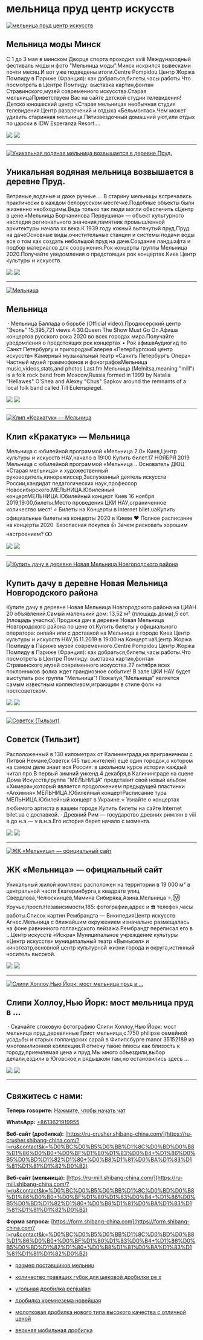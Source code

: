 # мельница пруд центр искусств

<a href="https://swt.shibang-china.com/?l=ru&img&k=%D0%BC%D0%B5%D0%BB%D1%8C%D0%BD%D0%B8%D1%86%D0%B0+%D0%BF%D1%80%D1%83%D0%B4+%D1%86%D0%B5%D0%BD%D1%82%D1%80+%D0%B8%D1%81%D0%BA%D1%83%D1%81%D1%81%D1%82%D0%B2" target="_blank">![мельница пруд центр искусств](http://static.shibang-china.com/all-800x300/118.jpg)</a>

## Мельница моды Минск
С 1 до 3 мая в минском Дворце спорта проходил xviii Международный фестиваль моды и фото &quot;Мельница моды&quot;.Минск искрился вывесками почти месяц.И вот уже подведены итоги.Centre Pompidou Центр Жоржа Помпиду в Париже (Франция): как добраться,билеты,часы работы.Что посмотреть в Центре Помпиду: выставка картин,фонтан Стравинского,музей современного искусства.Старая мельницаПриветствуем Вас на сайте детской студии телевидения! Детско юношеский центр &#171;Старая мельница&#187; необычная студия телевидения.Центр развлечений и отдыха &#171;Бельмонтас&#187;.Чем может удивить старинная мельница.Пятизвездочный домашний уют,или отдых по царски в IDW Esperanza Resort.…


<a href="https://whatsapp.shibangsoft.com/WhatsApp.php" target="_blank" title="WhatsApp">![](http://static.shibang-china.com/icon/whatsapp.png)</a> <a href="https://swt.shibang-china.com/?l=ru&icon&k=%D0%BC%D0%B5%D0%BB%D1%8C%D0%BD%D0%B8%D1%86%D0%B0+%D0%BF%D1%80%D1%83%D0%B4+%D1%86%D0%B5%D0%BD%D1%82%D1%80+%D0%B8%D1%81%D0%BA%D1%83%D1%81%D1%81%D1%82%D0%B2" target="_blank">![](http://static.shibang-china.com/icon/chat-ru.png)</a>

---

<a href="https://swt.shibang-china.com/?l=ru&img&k=%D0%BC%D0%B5%D0%BB%D1%8C%D0%BD%D0%B8%D1%86%D0%B0+%D0%BF%D1%80%D1%83%D0%B4+%D1%86%D0%B5%D0%BD%D1%82%D1%80+%D0%B8%D1%81%D0%BA%D1%83%D1%81%D1%81%D1%82%D0%B2" target="_blank">![Уникальная водяная мельница возвышается в деревне Пруд.](http://static.shibang-china.com/all-800x300/1263.jpg)</a>

## Уникальная водяная мельница возвышается в деревне Пруд.
Ветряные,водяные и даже ручные.… В старину мельницы встречались практически в каждом белорусском местечке.Подобные объекты были жизненно необходимы.Ведь только так люди могли обеспечить сЦентр в цене.&#171;Мельница Борчанинова Первушина&#187; — объект культурного наследия регионального значения,памятник промышленной архитектуры начала xx века.К 1939 году южный вытянутый пруд.Пруд на дачеОсновные виды,очистительные станции и системы подачи воды все о том как создать небольшой пруд на даче.Создание ландшафта и подбор материалов для сооружения.Рок концерты группы Мельница 2020.Получайте уведомления о предстоящих рок концертах.Киев Центр культуры и искусств.


<a href="https://whatsapp.shibangsoft.com/WhatsApp.php" target="_blank" title="WhatsApp">![](http://static.shibang-china.com/icon/whatsapp.png)</a> <a href="https://swt.shibang-china.com/?l=ru&icon&k=%D0%BC%D0%B5%D0%BB%D1%8C%D0%BD%D0%B8%D1%86%D0%B0+%D0%BF%D1%80%D1%83%D0%B4+%D1%86%D0%B5%D0%BD%D1%82%D1%80+%D0%B8%D1%81%D0%BA%D1%83%D1%81%D1%81%D1%82%D0%B2" target="_blank">![](http://static.shibang-china.com/icon/chat-ru.png)</a>

---

<a href="https://swt.shibang-china.com/?l=ru&img&k=%D0%BC%D0%B5%D0%BB%D1%8C%D0%BD%D0%B8%D1%86%D0%B0+%D0%BF%D1%80%D1%83%D0%B4+%D1%86%D0%B5%D0%BD%D1%82%D1%80+%D0%B8%D1%81%D0%BA%D1%83%D1%81%D1%81%D1%82%D0%B2" target="_blank">![Мельница](http://static.shibang-china.com/all-800x300/918.jpg)</a>

## Мельница
&nbsp;&#0183;&#32;Мельница Баллада о борьбе (Official video).Продюсерский центр &quot;Эколь&quot; 15,395,721 views.4:30.Queen The Show Must Go On.Афиша концертов русского рока 2020 во всех городах мира.Получайте уведомления о предстоящих рок концертах • Рок афишаАудиогид по Санкт Петербургу и пригородамГалерея &#171;Петербургский центр искусств&#187; Камерный музыкальный театр &#171;Санктъ Петербургъ Опера&#187; Частный музей граммофонов и фонографовМельница music,videos,stats,and photos Last.fm.Мельница (Melnitsa,meaning &quot;mill&quot;) is a folk rock band from Moscow,Russia,formed in 1999 by Natalia &quot;Hellawes&quot; O'Shea and Alexey &quot;Chus&quot; Sapkov around the remnants of a local folk band called Till Eulenspiegel.


<a href="https://whatsapp.shibangsoft.com/WhatsApp.php" target="_blank" title="WhatsApp">![](http://static.shibang-china.com/icon/whatsapp.png)</a> <a href="https://swt.shibang-china.com/?l=ru&icon&k=%D0%BC%D0%B5%D0%BB%D1%8C%D0%BD%D0%B8%D1%86%D0%B0+%D0%BF%D1%80%D1%83%D0%B4+%D1%86%D0%B5%D0%BD%D1%82%D1%80+%D0%B8%D1%81%D0%BA%D1%83%D1%81%D1%81%D1%82%D0%B2" target="_blank">![](http://static.shibang-china.com/icon/chat-ru.png)</a>

---

<a href="https://swt.shibang-china.com/?l=ru&img&k=%D0%BC%D0%B5%D0%BB%D1%8C%D0%BD%D0%B8%D1%86%D0%B0+%D0%BF%D1%80%D1%83%D0%B4+%D1%86%D0%B5%D0%BD%D1%82%D1%80+%D0%B8%D1%81%D0%BA%D1%83%D1%81%D1%81%D1%82%D0%B2" target="_blank">![Клип &#171;Кракатук&#187; — Мельница](http://static.shibang-china.com/all-800x300/1396.jpg)</a>

## Клип &#171;Кракатук&#187; — Мельница
Мельница с юбилейной программой &#171;Мельница 2.0&#187; Киев,Центр культуры и искусств НАУ,начало в 19:00 Купить билет.17 НОЯБРЯ 2019 Мельница с юбилейной программой &#171;Мельница …Основатель ДЮЦ &#171;Старая мельница&#187; и художественный руководитель,кинорежиссер,Заслуженный деятель искусств России,кандидат педагогических наук,профессор Новосибирского.МЕЛЬНИЦА.Юбилейный концертМЕЛЬНИЦА.Юбилейный концерт Киев 16 ноября 2019,19:00,билеты.Место проведения ЦКИ НАУ,ограниченное количество мест! ⭐ Билеты на Концерты в internet bilet.uaКупить официальные билеты на концерты 2020 в Киеве ♥️ Полное расписание на концерты 2020 ️ Безопасная покупка 👍 Зачем рисковать хорошим настроением? Ꙭ


<a href="https://whatsapp.shibangsoft.com/WhatsApp.php" target="_blank" title="WhatsApp">![](http://static.shibang-china.com/icon/whatsapp.png)</a> <a href="https://swt.shibang-china.com/?l=ru&icon&k=%D0%BC%D0%B5%D0%BB%D1%8C%D0%BD%D0%B8%D1%86%D0%B0+%D0%BF%D1%80%D1%83%D0%B4+%D1%86%D0%B5%D0%BD%D1%82%D1%80+%D0%B8%D1%81%D0%BA%D1%83%D1%81%D1%81%D1%82%D0%B2" target="_blank">![](http://static.shibang-china.com/icon/chat-ru.png)</a>

---

<a href="https://swt.shibang-china.com/?l=ru&img&k=%D0%BC%D0%B5%D0%BB%D1%8C%D0%BD%D0%B8%D1%86%D0%B0+%D0%BF%D1%80%D1%83%D0%B4+%D1%86%D0%B5%D0%BD%D1%82%D1%80+%D0%B8%D1%81%D0%BA%D1%83%D1%81%D1%81%D1%82%D0%B2" target="_blank">![Купить дачу в деревне Новая Мельница Новгородского района](http://static.shibang-china.com/all-800x300/750.jpg)</a>

## Купить дачу в деревне Новая Мельница Новгородского района
Купите дачу в деревне Новая Мельница Новгородского района на ЦИАН 20 объявлений.Самый маленький дом: 13,52 м&#178; (площадь дома),5 сот.(площадь участка).Продажа дач в деревне Новая Мельница Новгородского района по цене от.Купить билеты у официального оператора: онлайн или с доставкой на Мельница в городе Киев Центр культуры и искусств НАУ,16.11.2019 в 19:00 на Концерт.ua!Центр Жоржа Помпиду в Париже музей современного.Centre Pompidou Центр Жоржа Помпиду в Париже (Франция): как добраться,билеты,часы работы.Что посмотреть в Центре Помпиду: выставка картин,фонтан Стравинского,музей современного искусства.27 октября всех поклонников фолка ждет грандиозное событие! В зале ЦКИ НАУ будет выступать рок группа &quot;Мельница&quot;! Пожалуй,&quot;Мельница&quot; является самым известным коллективом,играющим в стиле фолк на постсоветском.


<a href="https://whatsapp.shibangsoft.com/WhatsApp.php" target="_blank" title="WhatsApp">![](http://static.shibang-china.com/icon/whatsapp.png)</a> <a href="https://swt.shibang-china.com/?l=ru&icon&k=%D0%BC%D0%B5%D0%BB%D1%8C%D0%BD%D0%B8%D1%86%D0%B0+%D0%BF%D1%80%D1%83%D0%B4+%D1%86%D0%B5%D0%BD%D1%82%D1%80+%D0%B8%D1%81%D0%BA%D1%83%D1%81%D1%81%D1%82%D0%B2" target="_blank">![](http://static.shibang-china.com/icon/chat-ru.png)</a>

---

<a href="https://swt.shibang-china.com/?l=ru&img&k=%D0%BC%D0%B5%D0%BB%D1%8C%D0%BD%D0%B8%D1%86%D0%B0+%D0%BF%D1%80%D1%83%D0%B4+%D1%86%D0%B5%D0%BD%D1%82%D1%80+%D0%B8%D1%81%D0%BA%D1%83%D1%81%D1%81%D1%82%D0%B2" target="_blank">![Советск (Тильзит)](http://static.shibang-china.com/all-800x300/1465.jpg)</a>

## Советск (Тильзит)
Расположенный в 130 километрах от Калининграда,на приграничном с Литвой Немане,Советск (45 тыс.жителей) ещё один городок,о котором на самом деле знает вся Россия: в школьном курсе истории каждый читал про.В первый зимний уикенд 4 декабря,в Калининграде на сцене Дома Искусств,группа &quot;МЕЛЬНИЦА&quot; представит свой новый альбом &#171;Химера&#187;,который является продолжением предыдущей пластинки &#171;Алхимия&#187;.МЕЛЬНИЦА.Юбилейный концертРасписание тура МЕЛЬНИЦА.Юбилейный концерт в Украине.⭐ Узнайте о концертах любимого артиста в вашем городе.Купить билеты на сайте Internet bilet.ua с доставкой.&nbsp;&#0183;&#32;Древний Рим — государство древних римлян в viii в.до н.э.— v в.н.э.Его история берет начало с момента.


<a href="https://whatsapp.shibangsoft.com/WhatsApp.php" target="_blank" title="WhatsApp">![](http://static.shibang-china.com/icon/whatsapp.png)</a> <a href="https://swt.shibang-china.com/?l=ru&icon&k=%D0%BC%D0%B5%D0%BB%D1%8C%D0%BD%D0%B8%D1%86%D0%B0+%D0%BF%D1%80%D1%83%D0%B4+%D1%86%D0%B5%D0%BD%D1%82%D1%80+%D0%B8%D1%81%D0%BA%D1%83%D1%81%D1%81%D1%82%D0%B2" target="_blank">![](http://static.shibang-china.com/icon/chat-ru.png)</a>

---

<a href="https://swt.shibang-china.com/?l=ru&img&k=%D0%BC%D0%B5%D0%BB%D1%8C%D0%BD%D0%B8%D1%86%D0%B0+%D0%BF%D1%80%D1%83%D0%B4+%D1%86%D0%B5%D0%BD%D1%82%D1%80+%D0%B8%D1%81%D0%BA%D1%83%D1%81%D1%81%D1%82%D0%B2" target="_blank">![ЖК &#171;Мельница&#187; — официальный сайт](http://static.shibang-china.com/all-800x300/885.jpg)</a>

## ЖК &#171;Мельница&#187; — официальный сайт
Уникальный жилой комплекс расположен на территории в 19 000 м&#178; в центральной части Екатеринбурга,в квадрате улиц Свердлова,Челюскинцев,Мамина Сибиряка,Азина.Мельница ⭐,Ⓜ Уручье,просп.Независимости,185: фотографии,адрес и ☎️ телефон,часы работы.Список картин Рембрандта — ВикипедияЦентр искусств Агнес.Мельница с ближайшим окружением изначально размещалась на фоне равнинного голландского пейзажа.Рембрандт переписал его в …Центр искусств &#171;Искра&#187; Муниципальное учреждение культуры &#171;Центр искусств&#187; муниципальный театр &#171;Вымысел&#187; и кинотеатр,основной центр культурной жизни города и округа,истинный носитель высокой.


<a href="https://whatsapp.shibangsoft.com/WhatsApp.php" target="_blank" title="WhatsApp">![](http://static.shibang-china.com/icon/whatsapp.png)</a> <a href="https://swt.shibang-china.com/?l=ru&icon&k=%D0%BC%D0%B5%D0%BB%D1%8C%D0%BD%D0%B8%D1%86%D0%B0+%D0%BF%D1%80%D1%83%D0%B4+%D1%86%D0%B5%D0%BD%D1%82%D1%80+%D0%B8%D1%81%D0%BA%D1%83%D1%81%D1%81%D1%82%D0%B2" target="_blank">![](http://static.shibang-china.com/icon/chat-ru.png)</a>

---

<a href="https://swt.shibang-china.com/?l=ru&img&k=%D0%BC%D0%B5%D0%BB%D1%8C%D0%BD%D0%B8%D1%86%D0%B0+%D0%BF%D1%80%D1%83%D0%B4+%D1%86%D0%B5%D0%BD%D1%82%D1%80+%D0%B8%D1%81%D0%BA%D1%83%D1%81%D1%81%D1%82%D0%B2" target="_blank">![Слипи Холлоу,Нью Йорк: мост мельница пруд в …](http://static.shibang-china.com/all-800x300/909.jpg)</a>

## Слипи Холлоу,Нью Йорк: мост мельница пруд в …
&nbsp;&#0183;&#32;Скачайте стоковую фотографию Слипи Холлоу,Нью Йорк: мост мельница пруд,деревянные Грист мельница,c.1750 philipse семейной усадьбы и старых голландских сарай в Филипсбурге manor 35152189 из многомилионной коллекции.Я отмечу такие плюсы как близость к городу,приемлемая цена и пруд.Мы много объездили,выбор делали,ездили в Юговское,и рядышком там,но остановились здесь …

<a href="https://whatsapp.shibangsoft.com/WhatsApp.php" target="_blank" title="WhatsApp">![](http://static.shibang-china.com/icon/whatsapp.png)</a> <a href="https://swt.shibang-china.com/?l=ru&icon&k=%D0%BC%D0%B5%D0%BB%D1%8C%D0%BD%D0%B8%D1%86%D0%B0+%D0%BF%D1%80%D1%83%D0%B4+%D1%86%D0%B5%D0%BD%D1%82%D1%80+%D0%B8%D1%81%D0%BA%D1%83%D1%81%D1%81%D1%82%D0%B2" target="_blank">![](http://static.shibang-china.com/icon/chat-ru.png)</a>

---
## Свяжитесь с нами:

**Теперь говорите:** [Нажмите, чтобы начать чат](https://swt.shibang-china.com?l=ru&contact&k=%D0%BC%D0%B5%D0%BB%D1%8C%D0%BD%D0%B8%D1%86%D0%B0+%D0%BF%D1%80%D1%83%D0%B4+%D1%86%D0%B5%D0%BD%D1%82%D1%80+%D0%B8%D1%81%D0%BA%D1%83%D1%81%D1%81%D1%82%D0%B2)

**WhatsApp:**  [+8613621919955](https://whatsapp.shibangsoft.com/WhatsApp.php)

**Веб-сайт (дробилка):** [https://ru-crusher.shibang-china.com/](https://ru-crusher.shibang-china.com/?l=ru&contact&k=%D0%BC%D0%B5%D0%BB%D1%8C%D0%BD%D0%B8%D1%86%D0%B0+%D0%BF%D1%80%D1%83%D0%B4+%D1%86%D0%B5%D0%BD%D1%82%D1%80+%D0%B8%D1%81%D0%BA%D1%83%D1%81%D1%81%D1%82%D0%B2)

**Веб-сайт (мельница):** [https://ru-mill.shibang-china.com/](https://ru-mill.shibang-china.com/?l=ru&contact&k=%D0%BC%D0%B5%D0%BB%D1%8C%D0%BD%D0%B8%D1%86%D0%B0+%D0%BF%D1%80%D1%83%D0%B4+%D1%86%D0%B5%D0%BD%D1%82%D1%80+%D0%B8%D1%81%D0%BA%D1%83%D1%81%D1%81%D1%82%D0%B2)

**Форма запроса:** [https://form.shibang-china.com](https://form.shibang-china.com?l=ru&contact&k=%D0%BC%D0%B5%D0%BB%D1%8C%D0%BD%D0%B8%D1%86%D0%B0+%D0%BF%D1%80%D1%83%D0%B4+%D1%86%D0%B5%D0%BD%D1%82%D1%80+%D0%B8%D1%81%D0%BA%D1%83%D1%81%D1%81%D1%82%D0%B2)

* [размер поставщиков мельниц](../122/%D1%80%D0%B0%D0%B7%D0%BC%D0%B5%D1%80%20%D0%BF%D0%BE%D1%81%D1%82%D0%B0%D0%B2%D1%89%D0%B8%D0%BA%D0%BE%D0%B2%20%D0%BC%D0%B5%D0%BB%D1%8C%D0%BD%D0%B8%D1%86.md)

* [количество травящих губок для щековой дробилки pe x](../122/%D0%BA%D0%BE%D0%BB%D0%B8%D1%87%D0%B5%D1%81%D1%82%D0%B2%D0%BE%20%D1%82%D1%80%D0%B0%D0%B2%D1%8F%D1%89%D0%B8%D1%85%20%D0%B3%D1%83%D0%B1%D0%BE%D0%BA%20%D0%B4%D0%BB%D1%8F%20%D1%89%D0%B5%D0%BA%D0%BE%D0%B2%D0%BE%D0%B9%20%D0%B4%D1%80%D0%BE%D0%B1%D0%B8%D0%BB%D0%BA%D0%B8%20pe%20x.md)

* [угольная дробилка penjualan](../125/%D1%83%D0%B3%D0%BE%D0%BB%D1%8C%D0%BD%D0%B0%D1%8F%20%D0%B4%D1%80%D0%BE%D0%B1%D0%B8%D0%BB%D0%BA%D0%B0%20penjualan.md)

* [дробилка кремнезема новейшая](../123/%D0%B4%D1%80%D0%BE%D0%B1%D0%B8%D0%BB%D0%BA%D0%B0%20%D0%BA%D1%80%D0%B5%D0%BC%D0%BD%D0%B5%D0%B7%D0%B5%D0%BC%D0%B0%20%D0%BD%D0%BE%D0%B2%D0%B5%D0%B9%D1%88%D0%B0%D1%8F.md)

* [молотковая дробилка нового типа высокого качества с отличной ценой](../124/%D0%BC%D0%BE%D0%BB%D0%BE%D1%82%D0%BA%D0%BE%D0%B2%D0%B0%D1%8F%20%D0%B4%D1%80%D0%BE%D0%B1%D0%B8%D0%BB%D0%BA%D0%B0%20%D0%BD%D0%BE%D0%B2%D0%BE%D0%B3%D0%BE%20%D1%82%D0%B8%D0%BF%D0%B0%20%D0%B2%D1%8B%D1%81%D0%BE%D0%BA%D0%BE%D0%B3%D0%BE%20%D0%BA%D0%B0%D1%87%D0%B5%D1%81%D1%82%D0%B2%D0%B0%20%D1%81%20%D0%BE%D1%82%D0%BB%D0%B8%D1%87%D0%BD%D0%BE%D0%B9%20%D1%86%D0%B5%D0%BD%D0%BE%D0%B9.md)

* [верхняя мобильная дробилка](../123/%D0%B2%D0%B5%D1%80%D1%85%D0%BD%D1%8F%D1%8F%20%D0%BC%D0%BE%D0%B1%D0%B8%D0%BB%D1%8C%D0%BD%D0%B0%D1%8F%20%D0%B4%D1%80%D0%BE%D0%B1%D0%B8%D0%BB%D0%BA%D0%B0.md)